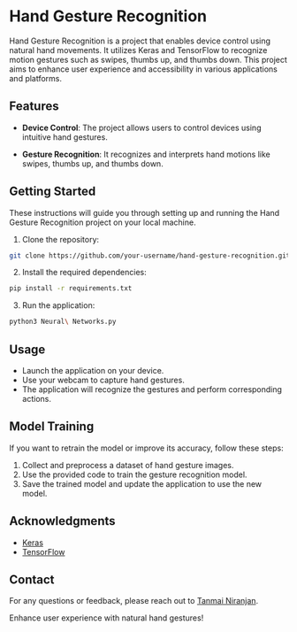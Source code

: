 # Hand Gesture Recognition

Hand Gesture Recognition is a project that enables device control using natural hand movements. It utilizes Keras and TensorFlow to recognize motion gestures such as swipes, thumbs up, and thumbs down. This project aims to enhance user experience and accessibility in various applications and platforms.

## Features

- **Device Control**: The project allows users to control devices using intuitive hand gestures.

- **Gesture Recognition**: It recognizes and interprets hand motions like swipes, thumbs up, and thumbs down.

## Getting Started

These instructions will guide you through setting up and running the Hand Gesture Recognition project on your local machine.

1. Clone the repository:
```zsh
git clone https://github.com/your-username/hand-gesture-recognition.git
```

2. Install the required dependencies:
```zsh
pip install -r requirements.txt
```

3. Run the application:
```zsh
python3 Neural\ Networks.py
```

## Usage

- Launch the application on your device.
- Use your webcam to capture hand gestures.
- The application will recognize the gestures and perform corresponding actions.

## Model Training

If you want to retrain the model or improve its accuracy, follow these steps:

1. Collect and preprocess a dataset of hand gesture images.
2. Use the provided code to train the gesture recognition model.
3. Save the trained model and update the application to use the new model.

## Acknowledgments

- [Keras](https://keras.io/)
- [TensorFlow](https://www.tensorflow.org/)

## Contact

For any questions or feedback, please reach out to [Tanmai Niranjan](mailto:metanmai@icloud.com).

Enhance user experience with natural hand gestures!
